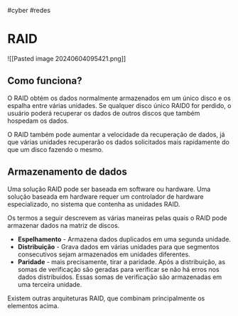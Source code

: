 #cyber #redes 
# RAID

![[Pasted image 20240604095421.png]]

## Como funciona?

O RAID obtém os dados normalmente armazenados em um único disco e os espalha entre várias unidades. Se qualquer disco único RAID0 for perdido, o usuário poderá recuperar os dados de outros discos que também hospedam os dados.

O RAID também pode aumentar a velocidade da recuperação de dados, já que várias unidades recuperarão os dados solicitados mais rapidamente do que um disco fazendo o mesmo.

## Armazenamento de dados

Uma solução RAID pode ser baseada em software ou hardware. Uma solução baseada em hardware requer um controlador de hardware especializado, no sistema que contenha as unidades RAID.

Os termos a seguir descrevem as várias maneiras pelas quais o RAID pode armazenar dados na matriz de discos.

- **Espelhamento** - Armazena dados duplicados em uma segunda unidade.
- **Distribuição** - Grava dados em várias unidades para que segmentos consecutivos sejam armazenados em unidades diferentes.
- **Paridade** - mais precisamente, tirar a paridade. Após a distribuição, as somas de verificação são geradas para verificar se não há erros nos dados distribuídos. Essas somas de verificação são armazenadas em uma terceira unidade.

Existem outras arquiteturas RAID, que combinam principalmente os elementos acima.











